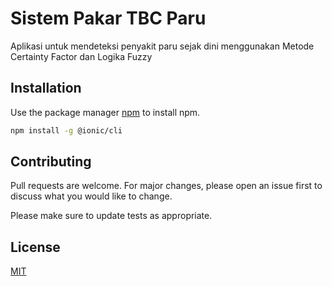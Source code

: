 # Sistem Pakar TBC Paru

Aplikasi untuk mendeteksi penyakit paru sejak dini menggunakan Metode Certainty Factor dan Logika Fuzzy

## Installation

Use the package manager [npm](https://nodejs.org/en/) to install npm.

```bash
npm install -g @ionic/cli
```

## Contributing
Pull requests are welcome. For major changes, please open an issue first to discuss what you would like to change.

Please make sure to update tests as appropriate.

## License
[MIT](https://choosealicense.com/licenses/mit/)